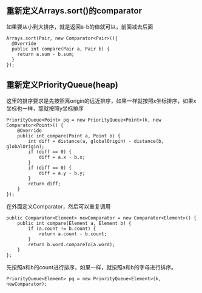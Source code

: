 重新定义Arrays.sort()的comparator
----
如果要从小到大排序，就是返回a-b的值就可以，前面减去后面
```
Arrays.sort(Pair, new Comparator<Pair>(){
  @Override
  public int compare(Pair a, Pair b) {
    return a.sum - b.sum;
  }
});
```

重新定义PriorityQueue(heap)
----
这里的排序要求是先按照离origin的远近排序，如果一样就按照x坐标排序，如果x坐标也一样，那就按照y坐标排序
```
PriorityQueue<Point> pq = new PriorityQueue<Point>(k, new Comparator<Point>() {
    @Override
    public int compare(Point a, Point b) {
        int diff = distance(a, globalOrigin) - distance(b, globalOrigin);
        if (diff == 0) {
            diff = a.x - b.x;
        }
        if (diff == 0) {
            diff = a.y - b.y;
        }
        return diff;
    }
});
```

在外面定义Comparator，然后可以重复调用
```
public Comparator<Element> newComparator = new Comparator<Element>() {
    public int compare(Element a, Element b) {
        if (a.count != b.count) {
            return a.count - b.count;
        }
        return b.word.compareTo(a.word);
    }
};
```
先按照a和b的count进行排序，如果一样，就按照a和b的字母进行排序。
```
PriorityQueue<Element> pq = new PriorityQueue<Element>(k, newComparator);
```
